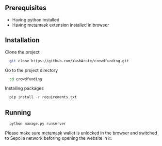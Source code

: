 
## Prerequisites

* Having python installed
* Having metamask extension installed in browser 

## Installation

Clone the project

```bash
  git clone https://github.com/YashArote/crowdfunding.git
```

Go to the project directory

```bash
  cd crowdfunding
```
Installing packages

```bash
  pip install -r requirements.txt

```

## Running

```bash
  python manage.py runserver
```

Please make sure metamask wallet is unlocked in the browser and switched to Sepolia network beforing opening the website in it.





